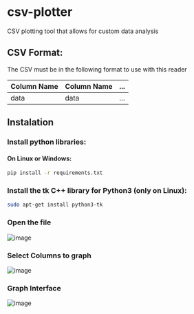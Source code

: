 # csv-plotter
CSV plotting tool that allows for custom data analysis

## CSV Format:
The CSV must be in the following format to use with this reader

|Column Name|Column Name|...|
|---|---|---|
|data|data|...|

## Instalation
### Install python libraries:
#### On Linux or Windows:
```bash
pip install -r requirements.txt
```
### Install the tk C++ library for Python3 (only on Linux):
```bash
sudo apt-get install python3-tk
```
### Open the file
![image](https://user-images.githubusercontent.com/45466247/123446002-10e62780-d59e-11eb-8c74-b52288833011.png)
### Select Columns to graph
![image](https://user-images.githubusercontent.com/45466247/123446127-2eb38c80-d59e-11eb-9c76-699f34ca14e6.png)
### Graph Interface
![image](https://user-images.githubusercontent.com/45466247/123446168-396e2180-d59e-11eb-84b0-9f38336b1fd5.png)


